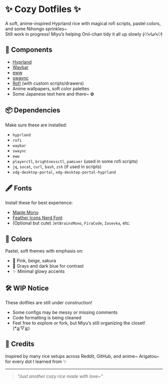 # ✨ Cozy Dotfiles ✨

A soft, anime-inspired Hyprland rice with magical rofi scripts, pastel colors, and some Nihongo sprinkles~  
Still work in progress! Miyu’s helping Onii-chan tidy it all up slowly (⁄ ⁄>⁄ω⁄<⁄ ⁄)

## 🧩 Components

- [Hyprland](https://github.com/hyprwm/Hyprland)
- [Waybar](https://github.com/Alexays/Waybar)
- [eww](https://github.com/elkowar/eww)
- [swaync](https://github.com/ErikReider/SwayNotificationCenter)
- [Rofi](https://github.com/davatorium/rofi) (with custom scripts/drawers)
- Anime wallpapers, soft color palettes
- Some Japanese text here and there~ ✿

## 📦 Dependencies

Make sure these are installed:

- `hyprland`
- `rofi`
- `waybar`
- `swaync`
- `eww`
- `playerctl`, `brightnessctl`, `pamixer` (used in some rofi scripts)
- `jq`, `socat`, `curl`, `bash`, `zsh` (if used in scripts)
- `xdg-desktop-portal`, `xdg-desktop-portal-hyprland`

## 🖋 Fonts

Install these for best experience:

- [Maple Mono](https://github.com/subframe7536/Maple-font)  
- [Feather Icons Nerd Font](https://www.nerdfonts.com/)  
- (Optional but cute) `JetBrainsMono`, `FiraCode`, `Iosevka`, etc.

## 🎨 Colors

Pastel, soft themes with emphasis on:

- 🩷 Pink, beige, sakura
- 🩶 Grays and dark blue for contrast
- ✨ Minimal glowy accents

## 🛠 WIP Notice

These dotfiles are still under construction!
- Some configs may be messy or missing comments
- Code formatting is being cleaned
- Feel free to explore or fork, but Miyu’s still organizing the closet! (*≧▽≦)

## 💖 Credits

Inspired by many rice setups across Reddit, GitHub, and anime~
Arigatou~ for every dot I learned from ✨

---

> *"Just another cozy rice made with love~"*  
